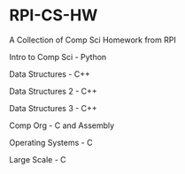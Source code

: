 # RPI-CS-HW
A Collection of Comp Sci Homework from RPI

Intro to Comp Sci - Python

Data Structures - C++

Data Structures 2 - C++

Data Structures 3 - C++

Comp Org - C and Assembly

Operating Systems - C

Large Scale - C
